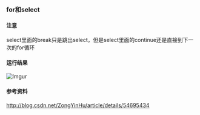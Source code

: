 ### for和select

#### 注意
select里面的break只是跳出select，但是select里面的continue还是直接到下一次的for循环

#### 运行结果
![Imgur](http://i.imgur.com/1rkAMKt.png)

#### 参考资料
http://blog.csdn.net/ZongYinHu/article/details/54695434